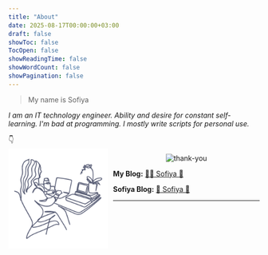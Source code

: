 ```yaml
---
title: "About"
date: 2025-08-17T00:00:00+03:00
draft: false
showToc: false
TocOpen: false
showReadingTime: false
showWordCount: false
showPagination: false
---
```


> My name is Sofiya

_I am an IT technology engineer. Ability and desire for constant self-learning. I'm bad at programming. I mostly write scripts for personal use._

👇

<img align='left' src="https://raw.githubusercontent.com/sofijacom/KL-blog/refs/heads/main/images/resume-s.png" style="margin-right: 10px; margin-top: -10px;" height="auto" width="200" alt="sv-resume" />

<p align="center">
  
<img src="https://readme-typing-svg.herokuapp.com?font=Roboto+Slab&color=5a5f77&size=24&center=true&vCenter=true&width=450&lines=Thank+you+for+visiting+." alt="thank-you" />
  
</p> 


**My Blog:** [🌸🐳 Sofiya 👋](https://sofi2025-cpu.github.io/)

**Sofiya Blog:** [💜 Sofiya 🌹](https://sofijacom.github.io/KL-blog/)

---

